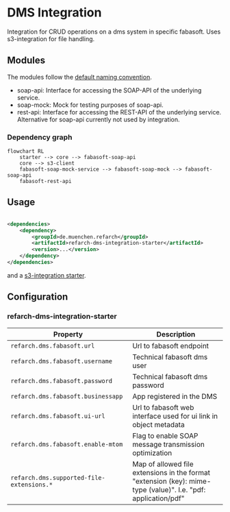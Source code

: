 # DMS Integration

Integration for CRUD operations on a dms system in specific fabasoft. Uses
s3-integration for file handling.

## Modules

The modules follow the [default naming convention](./index.md#naming-conventions).

- soap-api: Interface for accessing the SOAP-API of the underlying service.
- soap-mock: Mock for testing purposes of soap-api.
- rest-api: Interface for accessing the REST-API of the underlying service. Alternative for soap-api currently not used by integration.

### Dependency graph

```mermaid
flowchart RL
    starter --> core --> fabasoft-soap-api
    core --> s3-client
    fabasoft-soap-mock-service --> fabasoft-soap-mock --> fabasoft-soap-api
    fabasoft-rest-api
```

## Usage

```xml

<dependencies>
    <dependency>
        <groupId>de.muenchen.refarch</groupId>
        <artifactId>refarch-dms-integration-starter</artifactId>
        <version>...</version>
    </dependency>
</dependencies>
```

and a [s3-integration starter](./s3.md#usage).

## Configuration

### refarch-dms-integration-starter

| Property                                  | Description                                                                                                    |
|-------------------------------------------|----------------------------------------------------------------------------------------------------------------|
| `refarch.dms.fabasoft.url`                | Url to fabasoft endpoint                                                                                       |
| `refarch.dms.fabasoft.username`           | Technical fabasoft dms user                                                                                    |
| `refarch.dms.fabasoft.password`           | Technical fabasoft dms password                                                                                |
| `refarch.dms.fabasoft.businessapp`        | App registered in the DMS                                                                                      |
| `refarch.dms.fabasoft.ui-url`             | Url to fabasoft web interface used for ui link in object metadata                                              |
| `refarch.dms.fabasoft.enable-mtom`        | Flag to enable SOAP message transmission optimization                                                          |
| `refarch.dms.supported-file-extensions.*` | Map of allowed file extensions in the format "extension (key): mime-type (value)". I.e. "pdf: application/pdf" |
